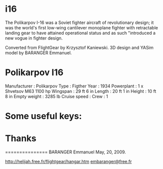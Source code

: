 # i16
The Polikarpov I-16 was a Soviet fighter aircraft of revolutionary design; it was the world's first low-wing cantilever monoplane fighter with retractable landing gear to have attained operational status and as such "introduced a new vogue in fighter design.

Converted from FlightGear by Krzysztof Kaniewski. 
3D design and YASim model by BARANGER Emmanuel.

Polikarpov I16
==============

Manufacturer                  : Polikarpov
Type                          : Figther
Year                          : 1934
Powerplant                    : 1 x Shvetsov M63 1100 hp
Wingspan                      : 29 ft 6 in
Length                        : 20 ft 1 in
Height                        : 10 ft 8 in
Empty weight                  : 3285 lb
Cruise speed                  : 
Crew                          : 1

Some useful keys:
=================

Thanks
======

===============
BARANGER Emmanuel
May, 20, 2009.

http://helijah.free.fr/flightgear/hangar.htm
embaranger@free.fr
